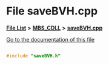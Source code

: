 

# File saveBVH.cpp

[**File List**](files.md) **>** [**MBS\_CDLL**](dir_ddc84d54b9d1cd5babbd6fb469a13a43.md) **>** [**saveBVH.cpp**](save_b_v_h_8cpp.md)

[Go to the documentation of this file](save_b_v_h_8cpp.md)

```C++

#include "saveBVH.h"

```

